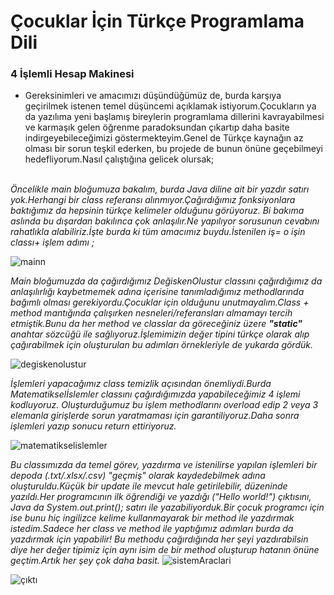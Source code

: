 # Çocuklar İçin Türkçe Programlama Dili
###  4 İşlemli Hesap Makinesi

- Gereksinimleri ve amacımızı düşündüğümüz de, burda karşıya geçirilmek istenen temel düşüncemi  açıklamak istiyorum.Çocukların ya da yazılıma yeni başlamış bireylerin programlama dillerini kavrayabilmesi ve karmaşık gelen öğrenme paradoksundan çıkartıp daha basite indirgeyebileceğimizi göstermekteyim.Genel de Türkçe kaynağın az olması bir sorun teşkil ederken, bu projede de bunun önüne geçebilmeyi hedefliyorum.Nasıl çalıştığına gelicek olursak;
<br> </br>


<i> Öncelikle main bloğumuza bakalım, burda Java diline ait bir yazdır satırı yok.Herhangi bir class referansı alınmıyor.Çağırdığımız fonksiyonlara baktığımız da hepsinin türkçe kelimeler olduğunu görüyoruz. Bi bakıma aslında bu dışardan bakılınca çok anlaşılır.Ne yapılıyor sorusunun cevabını rahatlıkla alabiliriz.İşte burda ki tüm amacımız buydu.İstenilen iş= o işin classı+ işlem adımı ;
</i>

![mainn](https://user-images.githubusercontent.com/65314278/107028955-4e990e00-67bf-11eb-90c0-58e07e7211e8.png)

<i> Main bloğumuzda da çağırdığımız DeğiskenOlustur classını çağırdığımız da anlaşılırlığı kaybetmemek adına içerisine tanımladığımız methodlarında bağımlı olması gerekiyordu.Çocuklar için olduğunu unutmayalım.Class + method mantığında çalışırken nesneleri/referansları almamayı tercih etmiştik.Bunu da her method ve classlar da göreceğiniz üzere <strong> "static" </strong> anahtar sözcüğü ile sağlıyoruz.İşlemimizin değer tipini türkçe olarak alıp çağırabilmek için oluşturulan bu adımları örnekleriyle de yukarda gördük.
</i> 

![degiskenolustur](https://user-images.githubusercontent.com/65314278/107028962-50fb6800-67bf-11eb-8e4b-0bf1f29200e3.png)

<i> İşlemleri yapacağımız class temizlik açısından önemliydi.Burda Matematikselİslemler classını çağırdığımızda yapabileceğimiz 4 işlemi kodluyoruz. Oluşturduğumuz bu işlem methodlarını overload edip 2 veya 3 elemanla girişlerde sorun yaratmaması için garantiliyoruz.Daha sonra işlemleri yazıp sonucu return ettiriyoruz.
</i>

![matematikselislemler](https://user-images.githubusercontent.com/65314278/107028972-53f65880-67bf-11eb-8779-6d7b36c92317.png)

<i> Bu classımızda da temel görev, yazdırma ve istenilirse yapılan işlemleri bir depoda (.txt/.xlsx/.csv) "geçmiş" olarak kaydedebilmek adına oluşturuldu.Küçük bir update ile mevcut hale getirilebilir, düzeninde yazıldı.Her programcının ilk öğrendiği ve yazdığı ("Hello world!") çıktısını, Java da System.out.print(); satırı ile yazabiliyorduk.Bir çocuk programcı için ise bunu hiç ingilizce kelime kullanmayarak bir method ile yazdırmak istedim.Sadece her class ve method ile yaptığımız adımları burda da yazdırmak için yapabilir! Bu methodu çağırdığında her şeyi yazdırabilsin diye her değer tipimiz için aynı isim de bir method oluşturup hatanın önüne geçtim.Artık her şey çok daha basit.
</i>
![sistemAraclari](https://user-images.githubusercontent.com/65314278/107033317-2bbe2800-67c6-11eb-8eb6-3bcbda3c3fcf.png)

![çıktı](https://user-images.githubusercontent.com/65314278/107034272-886e1280-67c7-11eb-8e58-769e1d9c45bd.png)
